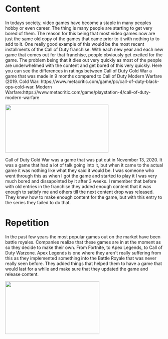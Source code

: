 <h1> <strong>Content</strong></h1>
<p>
  In todays society, video games have become a staple in many peoples hobby or even career.  The thing is many people are starting to get very bored of them.  The reason for this being that most video games now are just the same old copy of the games that came prior to it with nothing to to add to it.  One really good example of this would be the most recent installments of the Call of Duty franchise.  With each new year and each new game that comes out for that franchise, people obviously get excited for the game.  The problem being that it dies out very quickly as most of the people are underwhelmed with the content and get bored of this very quickly.
  Here you can see the differences in ratings between Call of Duty Cold War a game that was made in 9 months compared to Call of Duty Modern Warfare (2019.  Cold War: https://www.metacritic.com/game/pc/call-of-duty-black-ops-cold-war.  Modern Warfare:https://www.metacritic.com/game/playstation-4/call-of-duty-modern-warfare
  </p>
  <p align="left">
<img width="329" height="153" src="https://encrypted-tbn0.gstatic.com/images?q=tbn:ANd9GcTzEKxd2Zs7t0M2qpBqswl6BYaPzrj5-ZrYig&usqp=CAU">
</p>
<p>
  Call of Duty Cold War was a game that was put out in November 13, 2020.  It was a game that had a lot of talk going into it, but when it came to the actual game it was nothing like what they said it would be.  I was someone who went through this as when I got the game and started to play it I was very much bored and dissapointed by it after 3 weeks.  I remember that before with old entries in the franchise they added enough content that it was enough to satisfy me and others till the next content drop was released.  They knew how to make enough content for the game, but with this entry to the series they failed to do that.  
</p> 
<h1> <strong>Repetition</strong></h1>
<p>
  In the past few years the most popular games out on the market have been battle royales.  Companies realize that these games are in at the moment as so they decide to make their own.  From Fortnite, to Apex Legends, to Call of Duty Warzone.  Apex Legends is one where they aren't really suffering from this as they implemented something into the Battle Royale that was never really seen before.  They added things that helped them to have a game that would last for a while and make sure that they updated the game and release content.
  </p>
  <p align="left">
<img width="300" height="168" src=https://encrypted-tbn0.gstatic.com/images?q=tbn:ANd9GcQl1aABJZrfmdRrsvvr76Ni5Hxqc8F95j-pPA&usqp=CAU">
</p> 
